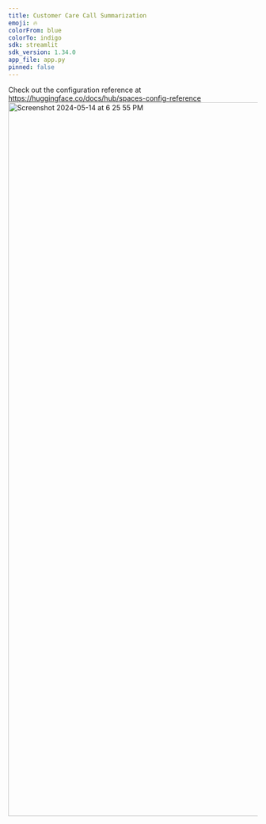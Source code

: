 ```yaml
---
title: Customer Care Call Summarization
emoji: 🔥
colorFrom: blue
colorTo: indigo
sdk: streamlit
sdk_version: 1.34.0
app_file: app.py
pinned: false
---
```


Check out the configuration reference at https://huggingface.co/docs/hub/spaces-config-reference
<img width="1440" alt="Screenshot 2024-05-14 at 6 25 55 PM" src="https://github.com/vmalapaka/LLM-apps/assets/124699030/60e50158-b947-430b-ae37-0bfdd9c5360e">
